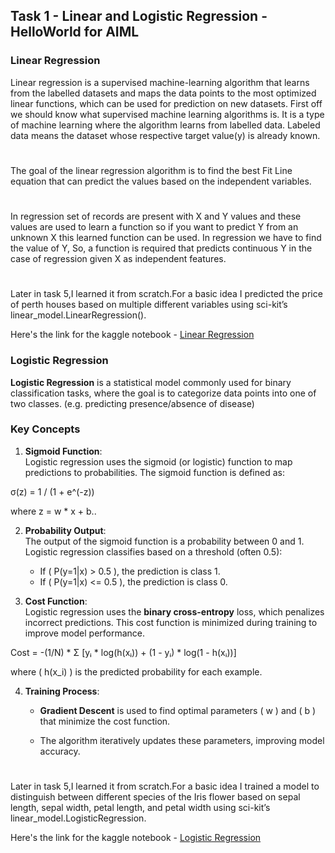 ## Task 1 - Linear and Logistic Regression - HelloWorld for AIML
### Linear Regression
Linear regression is a supervised machine-learning algorithm that learns from the labelled datasets and maps the data points to the most optimized linear functions, which can be used for prediction on new datasets. First off we should know what supervised machine learning algorithms is. It is a type of machine learning where the algorithm learns from labelled data.  Labeled data means the dataset whose respective target value(y) is already known.   
#


The goal of the linear regression algorithm is to find the best Fit Line equation that can predict the values based on the independent variables.  

#  

In regression set of records are present with X and Y values and these values are used to learn a function so if you want to predict Y from an unknown X this learned function can be used. In regression we have to find the value of Y, So, a function is required that predicts continuous Y in the case of regression given X as independent features.  
# 

Later in task 5,I learned it from scratch.For a basic idea I  predicted the price of perth houses based on multiple different variables using sci-kit’s linear_model.LinearRegression().

Here's the link for the kaggle notebook - [Linear Regression](https://www.kaggle.com/code/ashith1709/linear-regression)  

### Logistic Regression


**Logistic Regression** is a statistical model commonly used for binary classification tasks, where the goal is to categorize data points into one of two classes. (e.g. predicting presence/absence of disease)

### Key Concepts

1. **Sigmoid Function**:  
   Logistic regression uses the sigmoid (or logistic) function to map predictions to probabilities. The sigmoid function is defined as:
   
σ(z) = 1 / (1 + e^(-z))

where z = w * x + b..

2. **Probability Output**:  
   The output of the sigmoid function is a probability between 0 and 1. Logistic regression classifies based on a threshold (often 0.5):
   - If \( P(y=1|x) > 0.5 \), the prediction is class 1.
   - If \( P(y=1|x) <= 0.5 \), the prediction is class 0.

3. **Cost Function**:  
   Logistic regression uses the **binary cross-entropy** loss, which penalizes incorrect predictions. This cost function is minimized during training to improve model performance.

Cost = -(1/N) * Σ [yᵢ * log(h(xᵢ)) + (1 - yᵢ) * log(1 - h(xᵢ))]

   where \( h(x_i) \) is the predicted probability for each example.

4. **Training Process**:
   - **Gradient Descent** is used to find optimal parameters \( w \) and \( b \) that minimize the cost function.
   - The algorithm iteratively updates these parameters, improving model accuracy.
  
     #

Later in task 5,I learned it from scratch.For a basic idea I trained a model to distinguish between different species of the Iris flower based on sepal length, sepal width, petal length, and petal width using sci-kit’s linear_model.LogisticRegression.


Here's the link for the kaggle notebook - [Logistic Regression](https://www.kaggle.com/code/ashith1709/logistic-regression)  
